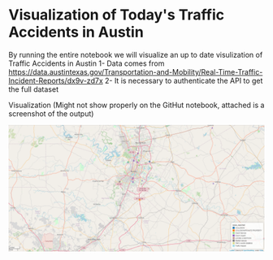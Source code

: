 # Visualization of Today's Traffic Accidents in Austin

By running the entire notebook we will visualize an up to date visulization of Traffic Accidents in Austin
  1- Data comes from https://data.austintexas.gov/Transportation-and-Mobility/Real-Time-Traffic-Incident-Reports/dx9v-zd7x
  2- It is necessary to authenticate the API to get the full dataset

Visualization (Might not show properly on the GitHut notebook, attached is a screenshot of the output)


<img src="https://github.com/mnovovil/AustinTrafficAccidentsToday/blob/main/Visualization.png">
